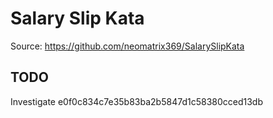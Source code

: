 # Salary Slip Kata

Source: https://github.com/neomatrix369/SalarySlipKata

## TODO

Investigate e0f0c834c7e35b83ba2b5847d1c58380cced13db

